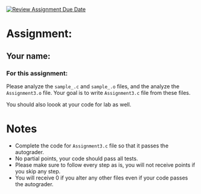 [![Review Assignment Due Date](https://classroom.github.com/assets/deadline-readme-button-22041afd0340ce965d47ae6ef1cefeee28c7c493a6346c4f15d667ab976d596c.svg)](https://classroom.github.com/a/ECxe8wyM)
# Assignment:

## Your name:

### For this assignment: <br/>
Please analyze  the `sample_.c` and `sample_.o` files, and the analyze the `Assignment3.o` file. Your goal is to write `Assignment3.c` file from these files. 


You should also loook at your code for lab as well.

# Notes
- Complete the code for `Assignment3.c` file so that it passes the autograder. 
- No partial points, your code should pass all tests.
- Please make sure to follow every step as is, you will not receive points if you skip any step. 
- You will receive 0 if you alter any other files even if your code passes the autograder.

